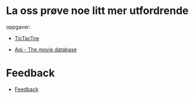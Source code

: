 # La oss prøve noe litt mer utfordrende

oppgaver:

* [TicTacToe](https://jsfiddle.net/Sion17/xs8tcg4L/18/)

* [Api - The movie database](https://jsfiddle.net/msv92/zkdcL61u/18/)

# Feedback

*   [Feedback](https://docs.google.com/forms/d/e/1FAIpQLSf2nb1euAKhzfKx73D5ZexjqgJLvqqCC0ySxS5fEOEOl55LdA/viewform?usp=sf_link)
